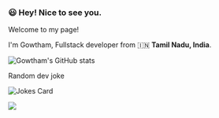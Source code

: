 ### :smiley: Hey! Nice to see you.

Welcome to my page!

I'm Gowtham, Fullstack developer from :india: **Tamil Nadu, India**.

![Gowtham's GitHub stats](https://github-readme-stats.vercel.app/api?username=GowthamParamasivam&count_private=true&include_all_commits=true&show_icons=true&theme=dark)

Random dev joke

![Jokes Card](https://readme-jokes.vercel.app/api)

![](https://komarev.com/ghpvc/?username=GowthamParamasivam&label=PROFILE+VIEWS)
